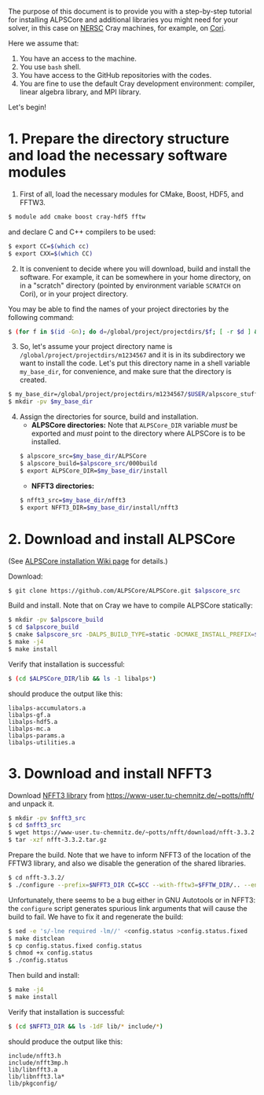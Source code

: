 The purpose of this document is to provide you with a step-by-step tutorial for installing ALPSCore and additional libraries you might need for your solver, in this case on [NERSC](https://www.nersc.gov) Cray machines, for example, on [Cori](https://www.nersc.gov/systems/cori/).

Here we assume that:

1. You have an access to the machine.
2. You use `bash` shell.
3. You have access to the GitHub repositories with the codes.
4. You are fine to use the default Cray development environment: compiler, linear algebra library, and MPI library.

Let's begin!

# 1. Prepare the directory structure and load the necessary software modules

1. First of all, load the necessary modules for CMake, Boost, HDF5, and FFTW3.
```bash
$ module add cmake boost cray-hdf5 fftw
```
and declare C and C++ compilers to be used:
```bash
$ export CC=$(which cc)
$ export CXX=$(which CC)
```

2. It is convenient to decide where you will download, build and install the software. For example, it can be somewhere in your home directory, on in a "scratch" directory (pointed by environment variable `SCRATCH` on Cori), or in your project directory. 

You may be able to find the names of your project directories by the following command:
```bash
$ (for f in $(id -Gn); do d=/global/project/projectdirs/$f; [ -r $d ] && [ -w $d ] && [ -x $d ] && ls -ld $d; done)
```

3. So, let's assume your project directory name is `/global/project/projectdirs/m1234567` and it is in its subdirectory we want to install the code. Let's put this directory name in a shell variable `my_base_dir`, for convenience, and make sure that the directory is created.

```bash
$ my_base_dir=/global/project/projectdirs/m1234567/$USER/alpscore_stuff
$ mkdir -pv $my_base_dir
```

4. Assign the directories for source, build and installation.
    * **ALPSCore directories:** Note that `ALPSCore_DIR` variable *must* be exported and *must* point to the directory where ALPSCore is to be installed.
    ```bash
    $ alpscore_src=$my_base_dir/ALPSCore
    $ alpscore_build=$alpscore_src/000build
    $ export ALPSCore_DIR=$my_base_dir/install
    ```
    * **NFFT3 directories:**
    ```bash
    $ nfft3_src=$my_base_dir/nfft3
    $ export NFFT3_DIR=$my_base_dir/install/nfft3
    ```

# 2. Download and install ALPSCore
(See [ALPSCore installation Wiki page](https://github.com/ALPSCore/ALPSCore/wiki/Installation) for details.)

Download:
```bash
$ git clone https://github.com/ALPSCore/ALPSCore.git $alpscore_src
```

Build and install. Note that on Cray we have to compile ALPSCore statically:
```bash
$ mkdir -pv $alpscore_build
$ cd $alpscore_build
$ cmake $alpscore_src -DALPS_BUILD_TYPE=static -DCMAKE_INSTALL_PREFIX=$ALPSCore_DIR
$ make -j4
$ make install
```

Verify that installation is successful:
```bash
$ (cd $ALPSCore_DIR/lib && ls -1 libalps*)
```
should produce the output like this:
```
libalps-accumulators.a
libalps-gf.a
libalps-hdf5.a
libalps-mc.a
libalps-params.a
libalps-utilities.a
```

# 3. Download and install NFFT3
Download [NFFT3 library](https://www-user.tu-chemnitz.de/~potts/nfft/) from https://www-user.tu-chemnitz.de/~potts/nfft/ and unpack it.
```bash
$ mkdir -pv $nfft3_src
$ cd $nfft3_src
$ wget https://www-user.tu-chemnitz.de/~potts/nfft/download/nfft-3.3.2.tar.gz
$ tar -xzf nfft-3.3.2.tar.gz
```

Prepare the build. Note that we have to inform NFFT3 of the location of the FFTW3 library, and also we disable the generation of the shared libraries.
```bash
$ cd nfft-3.3.2/
$ ./configure --prefix=$NFFT3_DIR CC=$CC --with-fftw3=$FFTW_DIR/.. --enable-shared=no --enable-static=yes
```

Unfortunately, there seems to be a bug either in GNU Autotools or in NFFT3: the `configure` script generates spurious link arguments that will cause the build to fail. We have to fix it and regenerate the build:
```bash
$ sed -e 's/-lne required -lm//' <config.status >config.status.fixed
$ make distclean
$ cp config.status.fixed config.status
$ chmod +x config.status
$ ./config.status
```

Then build and install:

```bash
$ make -j4
$ make install
```

Verify that installation is successful:
```bash
$ (cd $NFFT3_DIR && ls -1dF lib/* include/*)
```
should produce the output like this:
```
include/nfft3.h
include/nfft3mp.h
lib/libnfft3.a
lib/libnfft3.la*
lib/pkgconfig/
```


